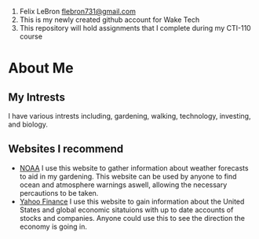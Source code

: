 1. Felix LeBron flebron731@gmail.com
2. This is my newly created github account for Wake Tech
3. This repository will hold assignments that I complete during my CTI-110 course

# About Me
## My Intrests
I have various intrests including, gardening, walking, technology, investing, and biology.  
## Websites I recommend
* [NOAA](https://www.noaa.gov/) I use this website to gather information about weather forecasts to aid in my gardening. This website can be used by anyone to find ocean and atmosphere warnings aswell, allowing the necessary percautions to be taken.  
* [Yahoo Finance](https://finance.yahoo.com/) I use this website to gain information about the United States and global economic sitatuions with up to date accounts of stocks and companies. Anyone could use this to see the direction the economy is going in.